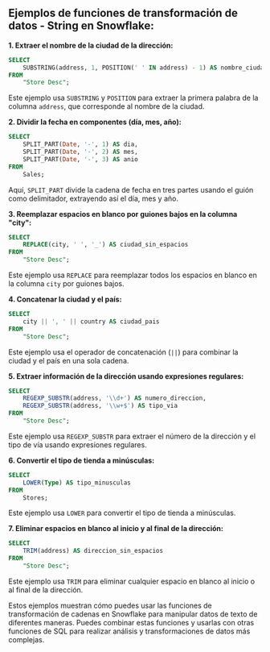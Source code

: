 ## Ejemplos de funciones de transformación de datos - String en Snowflake:

**1. Extraer el nombre de la ciudad de la dirección:**

```sql
SELECT 
    SUBSTRING(address, 1, POSITION(' ' IN address) - 1) AS nombre_ciudad
FROM 
    "Store Desc";
```
Este ejemplo usa `SUBSTRING` y `POSITION` para extraer la primera palabra de la columna `address`, que corresponde al nombre de la ciudad.

**2. Dividir la fecha en componentes (día, mes, año):**

```sql
SELECT 
    SPLIT_PART(Date, '-', 1) AS dia,
    SPLIT_PART(Date, '-', 2) AS mes,
    SPLIT_PART(Date, '-', 3) AS anio
FROM 
    Sales;
```
Aquí, `SPLIT_PART` divide la cadena de fecha en tres partes usando el guión como delimitador, extrayendo así el día, mes y año.

**3. Reemplazar espacios en blanco por guiones bajos en la columna "city":**

```sql
SELECT 
    REPLACE(city, ' ', '_') AS ciudad_sin_espacios
FROM 
    "Store Desc";
```
Este ejemplo usa `REPLACE` para reemplazar todos los espacios en blanco en la columna `city` por guiones bajos.

**4. Concatenar la ciudad y el país:**

```sql
SELECT 
    city || ', ' || country AS ciudad_pais
FROM 
    "Store Desc";
```
Este ejemplo usa el operador de concatenación (`||`) para combinar la ciudad y el país en una sola cadena.

**5. Extraer información de la dirección usando expresiones regulares:**

```sql
SELECT 
    REGEXP_SUBSTR(address, '\\d+') AS numero_direccion,
    REGEXP_SUBSTR(address, '\\w+$') AS tipo_via
FROM 
    "Store Desc";
```
Este ejemplo usa `REGEXP_SUBSTR` para extraer el número de la dirección y el tipo de vía usando expresiones regulares.

**6. Convertir el tipo de tienda a minúsculas:**

```sql
SELECT 
    LOWER(Type) AS tipo_minusculas
FROM 
    Stores;
```
Este ejemplo usa `LOWER` para convertir el tipo de tienda a minúsculas.

**7. Eliminar espacios en blanco al inicio y al final de la dirección:**

```sql
SELECT 
    TRIM(address) AS direccion_sin_espacios
FROM 
    "Store Desc";
```
Este ejemplo usa `TRIM` para eliminar cualquier espacio en blanco al inicio o al final de la dirección.

Estos ejemplos muestran cómo puedes usar las funciones de transformación de cadenas en Snowflake para manipular datos de texto de diferentes maneras. Puedes combinar estas funciones y usarlas con otras funciones de SQL para realizar análisis y transformaciones de datos más complejas.
